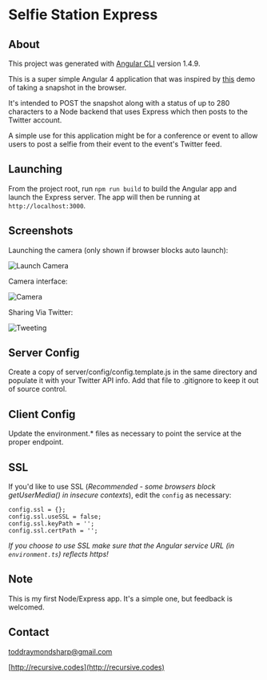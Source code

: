 # Selfie Station Express

## About
This project was generated with [Angular CLI](https://github.com/angular/angular-cli) version 1.4.9.

This is a super simple Angular 4 application that was inspired by [this](https://jsfiddle.net/dannymarkov/cuumwch5/) demo of taking a snapshot in the browser.

It's intended to POST the snapshot along with a status of up to 280 characters to a Node backend that uses Express which then posts to the Twitter account.

A simple use for this application might be for a conference or event to allow users to post a selfie from their event to the event's Twitter feed.

## Launching

From the project root, run `npm run build` to build the Angular app and launch the Express server.  The app will then be running at `http://localhost:3000`.

## Screenshots

Launching the camera (only shown if browser blocks auto launch):

![Launch Camera](https://s3.amazonaws.com/img.recursive.codes/Screenshot_20171124_225720.png)

Camera interface:

![Camera](https://s3.amazonaws.com/img.recursive.codes/Screenshot_20171128_230803.png)

Sharing Via Twitter:

![Tweeting](https://s3.amazonaws.com/img.recursive.codes/Screenshot_20171128_230824.png)


## Server Config

Create a copy of server/config/config.template.js in the same directory and populate it with your Twitter API info.  Add that file to .gitignore to keep it out of source control.

## Client Config

Update the environment.* files as necessary to point the service at the proper endpoint.

## SSL

If you'd like to use SSL (*Recommended - some browsers block getUserMedia() in insecure contexts*), edit the `config` as necessary:

```
config.ssl = {};
config.ssl.useSSL = false;
config.ssl.keyPath = '';
config.ssl.certPath = '';
```

*If you choose to use SSL make sure that the Angular service URL (in `environment.ts`) reflects https!*

## Note

This is my first Node/Express app.  It's a simple one, but feedback is welcomed.  

## Contact

toddraymondsharp@gmail.com

[http://recursive.codes](http://recursive.codes)
